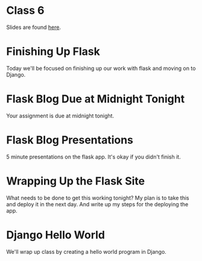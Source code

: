 # Class 6
Slides are found [here]().

# Finishing Up Flask
Today we'll be focused on finishing up our work with flask and moving on to Django.

# Flask Blog Due at Midnight Tonight
Your assignment is due at midnight tonight.

# Flask Blog Presentations
5 minute presentations on the flask app. It's okay if you didn't finish it.

# Wrapping Up the Flask Site
What needs to be done to get this working tonight? My plan is to take this and deploy it in the next day. And write up my steps for the deploying the app.

# Django Hello World
We'll wrap up class by creating a hello world program in Django. 
